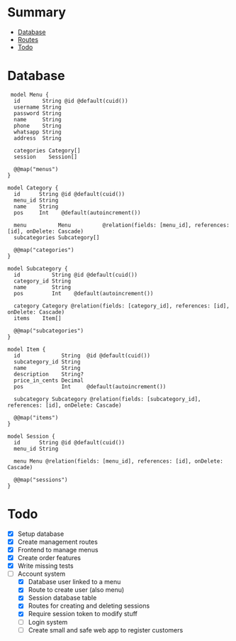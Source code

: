 # Summary
- [Database](#database)
- [Routes](#routes)
- [Todo](#todo)

# Database
```prisma
 model Menu {
  id       String @id @default(cuid())
  username String
  password String
  name     String
  phone    String
  whatsapp String
  address  String

  categories Category[]
  session    Session[]

  @@map("menus")
}

model Category {
  id      String @id @default(cuid())
  menu_id String
  name    String
  pos     Int    @default(autoincrement())

  menu          Menu          @relation(fields: [menu_id], references: [id], onDelete: Cascade)
  subcategories Subcategory[]

  @@map("categories")
}

model Subcategory {
  id          String @id @default(cuid())
  category_id String
  name        String
  pos         Int    @default(autoincrement())

  category Category @relation(fields: [category_id], references: [id], onDelete: Cascade)
  items    Item[]

  @@map("subcategories")
}

model Item {
  id             String  @id @default(cuid())
  subcategory_id String
  name           String
  description    String?
  price_in_cents Decimal
  pos            Int     @default(autoincrement())

  subcategory Subcategory @relation(fields: [subcategory_id], references: [id], onDelete: Cascade)

  @@map("items")
}

model Session {
  id      String @id @default(cuid())
  menu_id String

  menu Menu @relation(fields: [menu_id], references: [id], onDelete: Cascade)

  @@map("sessions")
}
```

# Todo
- [x] Setup database
- [x] Create management routes
- [x] Frontend to manage menus
- [x] Create order features
- [x] Write missing tests
- [ ] Account system
    - [x] Database user linked to a menu
    - [x] Route to create user (also menu)
    - [x] Session database table
    - [x] Routes for creating and deleting sessions
    - [x] Require session token to modify stuff
    - [ ] Login system
    - [ ] Create small and safe web app to register customers

